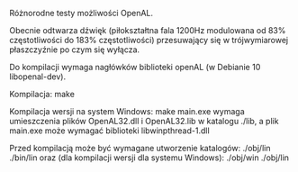 Różnorodne testy możliwości OpenAL.

Obecnie odtwarza dźwięk (piłokształtna fala 1200Hz modulowana od 83% częstotliwości do 183% częstotliwości) przesuwający się w trójwymiarowej płaszczyźnie po czym się wyłącza.

Do kompilacji wymaga nagłówków biblioteki openAL (w Debianie 10 libopenal-dev). 

Kompilacja: make

Kompilacja wersji na system Windows: 
make main.exe
wymaga umieszczenia plików OpenAL32.dll i OpenAL32.lib w katalogu ./lib, a plik main.exe może wymagać biblioteki libwinpthread-1.dll

Przed kompilacją może być wymagane utworzenie katalogów:
./obj/lin
./bin/lin
oraz (dla kompilacji wersji dla systemu Windows):
./obj/win
./obj/lin